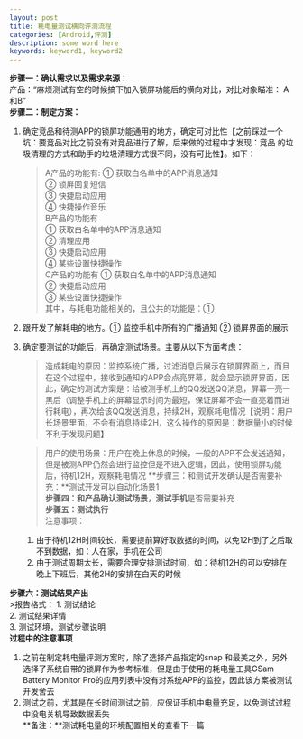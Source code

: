 ```yaml
---
layout: post
title: 耗电量测试横向评测流程
categories: [Android,评测]
description: some word here
keywords: keyword1, keyword2
---
```


**步骤一：确认需求以及需求来源**：  
  产品：“麻烦测试有空的时候搞下加入锁屏功能后的横向对比，对比对象瞄准： A 和B”  
**步骤二：制定方案：**            
 1. 确定竞品和待测APP的锁屏功能通用的地方，确定可对比性【之前踩过一个坑：要竞品对比之前没有对竞品进行了解，后来做的过程中才发现：竞品
    的垃圾清理的方式和助手的垃圾清理方式很不同，没有可比性】。如下：  
    >A产品的功能有: 
     ① 获取白名单中的APP消息通知    
     ② 锁屏回复短信     
     ③ 快捷启动应用     
     ④ 快捷操作音乐      
    >B产品的功能有   
     ① 获取白名单中的APP消息通知        
     ② 清理应用     
     ③ 快捷启动应用       
     ④ 某些设置快捷操作       
    >C产品的功能有
     ① 获取白名单中的APP消息通知        
     ②  快捷启动应用     
     ③  某些设置快捷操作      
    >其中，与耗电功能相关的，且公共的功能是：①  
 2. 跟开发了解耗电的地方。① 监控手机中所有的广播通知 ② 锁屏界面的展示          
 3. 确定要测试的功能后，再确定测试场景。主要从以下方面考虑：                  
    >造成耗电的原因：监控系统广播，过滤消息后展示在锁屏界面上，而且在这个过程中，接收到通知的APP会点亮屏幕，就会显示锁屏界面，因此，确定的测试方案是：给被测手机上的QQ发送QQ消息，屏幕一亮一黑后（调整手机上的屏幕显示时间为最短，保证屏幕不会一直亮着而进行耗电），再次给该QQ发送消息，持续2H，观察耗电情况【说明：用户长场景里面，不会有消息持续2H，这么操作的原因是：数据量小的时候不利于发现问题】
               
    >用户的使用场景：用户在晚上休息的时候，一般的APP不会发送通知，但是被测APP仍然会进行监控但是不进入逻辑，因此，使用锁屏功能后，待机12H，观察耗电情况
**步骤三：和测试开发确认是否需要补充：**测试开发可以自动化场景1  
**步骤四：和产品确认测试场景，测试手机**是否需要补充  
**步骤五：测试执行**  
    >注意事项：
     1. 由于待机12H时间较长，需要提前算好取数据的时间，以免12H到了之后取不到数据，如：人在家，手机在公司  
     2. 由于测试周期太长，需要合理安排测试时间，如：待机12H的可以安排在晚上下班后，其他2H的安排在白天的时候  

**步骤六：测试结果产出**  
    >报告格式：
     1. 测试结论  
     2. 测试结果详情  
     3. 测试环境，测试步骤说明  
**过程中的注意事项**    
1. 之前在制定耗电量评测方案时，除了选择产品指定的snap 和最美之外，另外选择了系统自带的锁屏作为参考标准，但是由于使用的耗电量工具GSam Battery Monitor Pro的应用列表中没有对系统APP的监控，因此该方案被测试开发舍去  
2. 测试之前，尤其是在长时间测试之前，应保证手机中电量充足，以免测试过程中没电关机导致数据丢失  
**备注：**测试耗电量的环境配置相关的查看下一篇




